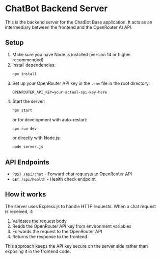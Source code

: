 # ChatBot Backend Server

This is the backend server for the ChatBot Base application. It acts as an intermediary between the frontend and the OpenRouter AI API.

## Setup

1. Make sure you have Node.js installed (version 14 or higher recommended)
2. Install dependencies:
   ```bash
   npm install
   ```
3. Set up your OpenRouter API key in the `.env` file in the root directory:
   ```
   OPENROUTER_API_KEY=your-actual-api-key-here
   ```
4. Start the server:
   ```bash
   npm start
   ```
   or for development with auto-restart:
   ```bash
   npm run dev
   ```
   or directly with Node.js:
   ```bash
   node server.js
   ```

## API Endpoints

- `POST /api/chat` - Forward chat requests to OpenRouter API
- `GET /api/health` - Health check endpoint

## How it works

The server uses Express.js to handle HTTP requests. When a chat request is received, it:
1. Validates the request body
2. Reads the OpenRouter API key from environment variables
3. Forwards the request to the OpenRouter API
4. Returns the response to the frontend

This approach keeps the API key secure on the server side rather than exposing it in the frontend code.